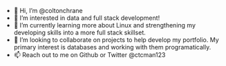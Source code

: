 - 👋 Hi, I’m @coltonchrane
- 👀 I’m interested in data and full stack development!
- 🌱 I’m currently learning more about Linux and strengthening my developing skills into a more full stack skillset.
- 💞️ I’m looking to collaborate on projects to help develop my portfolio. My primary interest is databases and working with them programatically.
- 📫 Reach out to me on Github or Twitter @ctcman123

<!---
coltonchrane/coltonchrane is a ✨ special ✨ repository because its `README.md` (this file) appears on your GitHub profile.
You can click the Preview link to take a look at your changes.
--->
